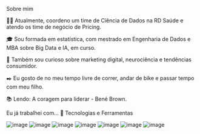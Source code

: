Sobre mim

👩‍💻 Atualmente, coordeno um time de Ciência de Dados na RD Saúde e atendo os time de negócio de Pricing.

🎓 Sou formada em estatística, com mestrado em Engenharia de Dados e MBA sobre Big Data e IA, em curso. 

🔎 Também sou curioso sobre marketing digital, neurociência e tendências consumidor.

✒️ Eu gosto de no meu tempo livre de correr, andar de bike e passar tempo com meu filho.

📚 Lendo: A coragem para liderar - Bené Brown.

Eu já trabalhei com... 🔧
Tecnologias e Ferramentas

![image](https://github.com/RENATACCOSTA/RENATACCOSTA/assets/95328335/ef122354-aa2e-40a1-b0d6-4aea89ea0e84)
![image](https://github.com/RENATACCOSTA/RENATACCOSTA/assets/95328335/4d7bb859-b93b-4de7-a8f7-0ce454eff232)
![image](https://github.com/RENATACCOSTA/RENATACCOSTA/assets/95328335/6b5510b2-f8cd-43d3-9555-ce17360aa783)
![image](https://github.com/RENATACCOSTA/RENATACCOSTA/assets/95328335/ee6dfd51-f249-47d6-bf44-b479763ae355)
![image](https://github.com/RENATACCOSTA/RENATACCOSTA/assets/95328335/ce635984-4975-47b1-a138-943f6a784dda)
![image](https://github.com/RENATACCOSTA/RENATACCOSTA/assets/95328335/f34d7f02-d104-43c4-9232-10fd562e9e76)
![image](https://github.com/RENATACCOSTA/RENATACCOSTA/assets/95328335/fdffed40-e7ec-4f60-b6f8-df6597f3881c)






